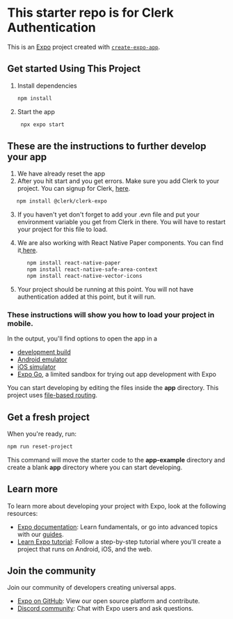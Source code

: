 # This starter repo is for Clerk Authentication

This is an [Expo](https://expo.dev) project created with [`create-expo-app`](https://www.npmjs.com/package/create-expo-app).

## Get started Using This Project

1. Install dependencies

   ```bash
   npm install
   ```

2. Start the app

   ```bash
    npx expo start
   ```

## These are the instructions to further develop your app

1.  We have already reset the app
2.  After you hit start and you get errors. Make sure you add Clerk to your project. You can signup for Clerk, [here](https://clerk.com/).

```bash
   npm install @clerk/clerk-expo
```

3. If you haven't yet don't forget to add your .evn file and put your environment variable you get from Clerk in there. You will have to restart your project for this file to load.

4. We are also working with React Native Paper components. You can find it,[here](https://reactnativepaper.com/).

   ```bash
      npm install react-native-paper
      npm install react-native-safe-area-context
      npm install react-native-vector-icons
   ```

5. Your project should be running at this point. You will not have authentication added at this point, but it will run.

### These instructions will show you how to load your project in mobile.

In the output, you'll find options to open the app in a

- [development build](https://docs.expo.dev/develop/development-builds/introduction/)
- [Android emulator](https://docs.expo.dev/workflow/android-studio-emulator/)
- [iOS simulator](https://docs.expo.dev/workflow/ios-simulator/)
- [Expo Go](https://expo.dev/go), a limited sandbox for trying out app development with Expo

You can start developing by editing the files inside the **app** directory. This project uses [file-based routing](https://docs.expo.dev/router/introduction).

## Get a fresh project

When you're ready, run:

```bash
npm run reset-project
```

This command will move the starter code to the **app-example** directory and create a blank **app** directory where you can start developing.

## Learn more

To learn more about developing your project with Expo, look at the following resources:

- [Expo documentation](https://docs.expo.dev/): Learn fundamentals, or go into advanced topics with our [guides](https://docs.expo.dev/guides).
- [Learn Expo tutorial](https://docs.expo.dev/tutorial/introduction/): Follow a step-by-step tutorial where you'll create a project that runs on Android, iOS, and the web.

## Join the community

Join our community of developers creating universal apps.

- [Expo on GitHub](https://github.com/expo/expo): View our open source platform and contribute.
- [Discord community](https://chat.expo.dev): Chat with Expo users and ask questions.
